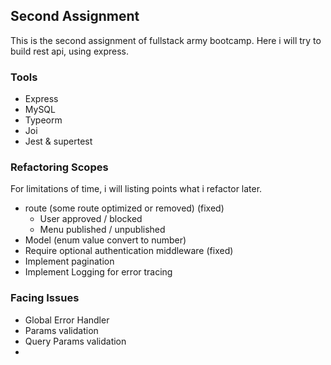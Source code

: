 ## Second Assignment
This is the second assignment of fullstack army bootcamp. Here i will try to build rest api, using express.

### Tools
- Express
- MySQL
- Typeorm
- Joi
- Jest & supertest


### Refactoring Scopes
For limitations of time, i will listing points what i refactor later.
- route (some route optimized or removed) (fixed)
  -  User approved / blocked
  - Menu published / unpublished
- Model (enum value convert to number)
- Require optional authentication middleware (fixed)
- Implement pagination
- Implement Logging for error tracing



### Facing Issues
- Global Error Handler
- Params validation
- Query Params validation
- 